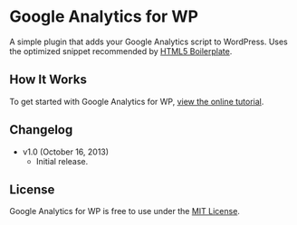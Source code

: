 # Google Analytics for WP
A simple plugin that adds your Google Analytics script to WordPress. Uses the optimized snippet recommended by [HTML5 Boilerplate](http://html5boilerplate.com/).

## How It Works
To get started with Google Analytics for WP, [view the online tutorial](http://cferdinandi.github.com/google-analytics/).


## Changelog
* v1.0 (October 16, 2013)
  * Initial release.


## License
Google Analytics for WP is free to use under the [MIT License](http://gomakethings.com/mit/).